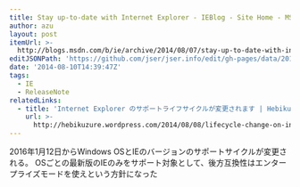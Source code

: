```yaml
---
title: Stay up-to-date with Internet Explorer - IEBlog - Site Home - MSDN Blogs
author: azu
layout: post
itemUrl: >-
  http://blogs.msdn.com/b/ie/archive/2014/08/07/stay-up-to-date-with-internet-explorer.aspx
editJSONPath: 'https://github.com/jser/jser.info/edit/gh-pages/data/2014/08/index.json'
date: '2014-08-10T14:39:47Z'
tags:
  - IE
  - ReleaseNote
relatedLinks:
  - title: 'Internet Explorer のサポートライフサイクルが変更されます | Hebikuzure&#039;s Tech Memo'
    url: >-
      http://hebikuzure.wordpress.com/2014/08/08/lifecycle-change-on-internet-explorer/
---
```

2016年1月12日からWindows OSとIEのバージョンのサポートサイクルが変更される。
OSごとの最新版のIEのみをサポート対象として、後方互換性はエンタープライズモードを使えという方針になった
